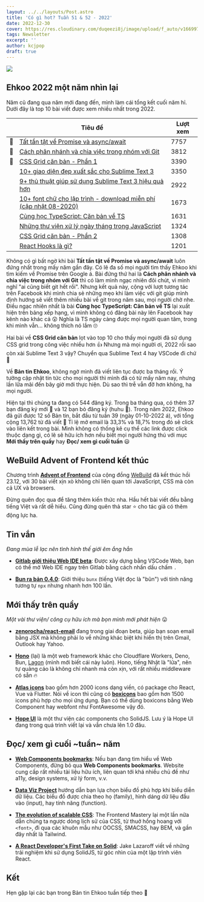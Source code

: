 ```yaml
---
layout: ../../layouts/Post.astro
title: 'Có gì hot? Tuần 51 & 52 - 2022'
date: 2022-12-30
cover: https://res.cloudinary.com/duqeezi8j/image/upload/f_auto/v1669973055/ehkoo/newsletters/w48-2022.png
tags: Newsletter
excerpt: ''
author: kcjpop
draft: true
---
```


![](https://res.cloudinary.com/duqeezi8j/image/upload/f_auto/v1669973055/ehkoo/newsletters/w48-2022.png)

## Ehkoo 2022 một năm nhìn lại

Năm cũ đang qua năm mới đang đến, mình làm cái tổng kết cuối năm hỉ. Dưới đây là top 10 bài viết được xem nhiều nhất trong 2022.

|     | Tiêu đề                                                                                                                         | Lượt xem |
| --- | ------------------------------------------------------------------------------------------------------------------------------- | -------- |
| 🥇  | [Tất tần tật về Promise và async/await](https://ehkoo.com/bai-viet/bai-viet/tat-tan-tat-ve-promise-va-async-await)              | 7757     |
| 🥈  | [Cách phân nhánh và chia việc trong nhóm với Git](https://ehkoo.com/bai-viet/git-workflow-phan-nhanh-va-chia-viec-trong-nhom)   | 3812     |
| 🥉  | [CSS Grid căn bản - Phần 1](https://ehkoo.com/bai-viet/can-ban-css-grid-phan-1)                                                 | 3390     |
|     | [10+ giao diện đẹp xuất sắc cho Sublime Text 3](https://ehkoo.com/bai-viet/sublime-text-3-themes)                               | 3350     |
|     | [9+ thủ thuật giúp sử dụng Sublime Text 3 hiệu quả hơn](https://ehkoo.com/bai-viet/sublime-text-3-tips-tricks)                  | 2922     |
|     | [10+ font chữ cho lập trình - download miễn phí (cập nhật 08-2020)](https://ehkoo.com/bai-viet/font-chu-cho-lap-trinh)          | 1673     |
|     | [Cùng học TypeScript: Căn bản về TS](https://ehkoo.com/bai-viet/learn-typescript-together-basics)                               | 1631     |
|     | [Những thư viện xử lý ngày tháng trong JavaScript](https://ehkoo.com/bai-viet/nhung-thu-vien-xu-ly-ngay-thang-trong-javascript) | 1324     |
|     | [CSS Grid căn bản - Phần 2](https://ehkoo.com/bai-viet/can-ban-css-grid-phan-2)                                                 | 1308     |
|     | [React Hooks là gì?](https://ehkoo.com/bai-viet/react-hooks-la-gi)                                                              | 1201     |

Không có gì bất ngờ khi bài **Tất tần tật về Promise và async/await** luôn đứng nhất trong mấy năm gần đây. Có lẽ đa số mọi người tìm thấy Ehkoo khi tìm kiếm về Promise trên Google á. Bài đứng thứ hai là **Cách phân nhánh và chia việc trong nhóm với Git** thì có làm mình ngạc nhiên đôi chút, vì mình nghĩ "ai cũng biết git hết rồi". Nhưng kết quả này, cộng với lượt tương tác trên Facebook khi mình chia sẻ những mẹo khi làm việc với git giúp mình định hướng sẽ viết thêm nhiều bài về git trong năm sau, mọi người chờ nhe. Điều ngạc nhiên nhất là bài **Cùng học TypeScript: Căn bản về TS** lại xuất hiện trên bảng xếp hạng, vì mình không có đăng bài này lên Facebook hay kênh nào khác cả 😲 Nghĩa là TS ngày càng được mọi người quan tâm, trong khi mình vẫn… không thích nó lắm 🙄

Hai bài về **CSS Grid căn bản** lọt vào top 10 cho thấy mọi người đã sử dụng CSS grid trong công việc nhiều hơn 👍 Nhưng mà mọi người ơi, 2022 rồi sao còn xài Sublime Text 3 vậy? Chuyển qua Sublime Text 4 hay VSCode đi chứ 🤣

Về **Bản tin Ehkoo**, không ngờ mình đã viết liên tục được ba tháng rồi. Ý tưởng cập nhật tin tức cho mọi người thì mình đã có từ mấy năm nay, nhưng lần lữa mãi đến bây giờ mới thực hiện. Dù sao thì trễ vẫn đỡ hơn không, ha mọi người.

Hiện tại thì chúng ta đang có 544 đăng ký. Trong ba tháng qua, có thêm 37 bạn đăng ký mới 👋 và 12 bạn bỏ đăng ký (huhu 🥲). Trong năm 2022, Ehkoo đã gửi được 12 số Bản tin, bắt đầu từ tuần 39 (ngày 01-10-2022 á), với tổng cộng 13,762 từ đã viết 😬 Tỉ lệ mở email là 33,3% và 18,7% trong đó sẽ click vào liên kết trong bài. Mình không có thống kê cụ thể các link được click thuộc dạng gì, có lẽ sẽ hữu ích hơn nếu biết mọi người hứng thú với mục **Mới thấy trên quầy** hay **Đọc/ xem gì cuối tuần** 😃

## WeBuild Advent of Frontend kết thúc

Chương trình [**Advent of Frontend**](https://github.com/webuild-community/advent-of-frontend) của cộng đồng [WeBuild](https://webuild.community/) đã kết thúc hồi 23.12, với 30 bài viết xịn xò không chỉ liên quan tới JavaScript, CSS mà còn cả UX và browsers.

Đừng quên đọc qua để tăng thêm kiến thức nha. Hầu hết bài viết đều bằng tiếng Việt và rất dễ hiểu. Cũng đừng quên thả star ⭐️ cho tác giả có thêm động lực ha.

## Tin vắn

_Đang mùa lễ lạc nên tình hình thế giới êm ắng hẳn_

- [**Gitlab giới thiệu Web IDE beta**](https://docs.gitlab.com/ee/user/project/web_ide_beta/): Được xây dựng bằng VSCode Web, bạn có thể mở Web IDE ngay trên Gitlab bằng cách nhấn dấu chấm `.`

- [**Bun ra bản 0.4.0**](https://bun.sh/blog/bun-v0.4.0): Giới thiệu `bunx` (tiếng Việt đọc là "bũn") với tính năng tương tự `npx` nhưng nhanh hơn 100 lần.

## Mới thấy trên quầy

_Một vài thư viện/ công cụ hữu ích mà bọn mình mới phát hiện_ 😛

- [**zenorocha/react-email**](https://github.com/zenorocha/react-email) đang trong giai đoạn beta, giúp bạn soạn email bằng JSX mà không phải lo về những khác biệt khi hiển thị trên Gmail, Outlook hay Yahoo.

- [**Hono**](https://honojs.dev/) (lại) là một web framework khác cho Cloudflare Workers, Deno, Bun, [Lagon](lagon.app) (mình mới biết cái này luôn). Hono, tiếng Nhật là "lửa", nên tự quảng cáo là không chỉ nhanh mà còn xịn, với rất nhiều middleware có sẵn 🔥

- [**Atlas icons**](https://atlasicons.vectopus.com/) bao gồm hơn 2000 icons dạng viền, có package cho React, Vue và Flutter. Nói về icon thì cũng có [**boxicons**](https://boxicons.com/) bao gồm hơn 1500 icons phù hợp cho mọi ứng dụng. Bạn có thể dùng boxicons bằng Web Component hay webfont như FontAwesome vậy đó.

- [**Hope UI**](https://hope-ui.com/) là một thư viện các components cho SolidJS. Lưu ý là Hope UI đang trong quá trình viết lại và vẫn chưa lên 1.0 đâu.

## Đọc/ xem gì cuối ~tuần~ năm

- [**Web Components bookmarks**](https://webcomponents.today/intro/): Nếu bạn đang tìm hiểu về Web Components, đừng bỏ qua **Web Components bookmarks**. Website cung cấp rất nhiều tài liệu hữu ích, liên quan tới khá nhiều chủ đề như a11y, design systems, xử lý form, v.v.

- [**Data Viz Project**](https://datavizproject.com/) hướng dẫn bạn lựa chọn biểu đồ phù hợp khi biểu diễn dữ liệu. Các biểu đồ được chia theo họ (family), hình dáng dữ liệu đầu vào (input), hay tính năng (function).

- [**The evolution of scalable CSS**](https://frontendmastery.com/posts/the-evolution-of-scalable-css/): The Frontend Mastery lại một lần nữa dẫn chúng ta ngược dòng lịch sử của CSS, từ thuở hồng hoang với `<font>`, đi qua các khuôn mẫu như OOCSS, SMACSS, hay BEM, và gần đây nhất là Tailwind.

- [**A React Developer's First Take on Solid**](https://jakelazaroff.com/words/a-react-developers-first-take-on-solid): Jake Lazaroff viết về những trải nghiệm khi sử dụng SolidJS, từ góc nhìn của một lập trình viên React.

## Kết

Hẹn gặp lại các bạn trong Bản tin Ehkoo tuần tiếp theo 👋
